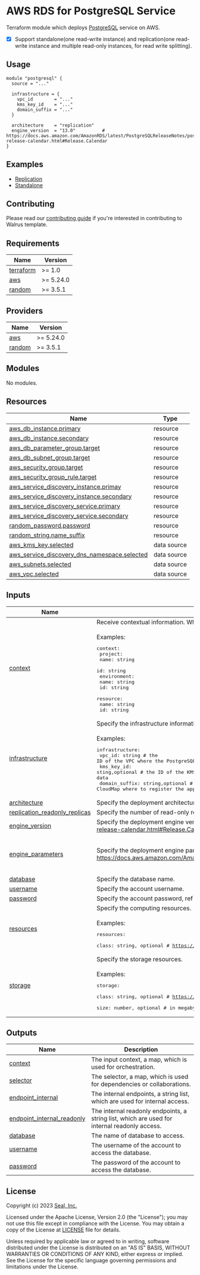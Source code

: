 # AWS RDS for PostgreSQL Service

Terraform module which deploys [PostgreSQL](https://aws.amazon.com/rds/postgresql) service on AWS.

- [x] Support standalone(one read-write instance) and replication(one read-write instance and multiple read-only instances, for read write splitting).

## Usage

```hcl
module "postgresql" {
  source = "..."

  infrastructure = {
    vpc_id        = "..."
    kms_key_id    = "..."
    domain_suffix = "..."
  }

  architecture    = "replication"
  engine_version  = "13.0"          # https://docs.aws.amazon.com/AmazonRDS/latest/PostgreSQLReleaseNotes/postgresql-release-calendar.html#Release.Calendar
}
```

## Examples

- [Replication](./examples/replication)
- [Standalone](./examples/standalone)

## Contributing

Please read our [contributing guide](./docs/CONTRIBUTING.md) if you're interested in contributing to Walrus template.

<!-- BEGIN_TF_DOCS -->
## Requirements

| Name | Version |
|------|---------|
| <a name="requirement_terraform"></a> [terraform](#requirement\_terraform) | >= 1.0 |
| <a name="requirement_aws"></a> [aws](#requirement\_aws) | >= 5.24.0 |
| <a name="requirement_random"></a> [random](#requirement\_random) | >= 3.5.1 |

## Providers

| Name | Version |
|------|---------|
| <a name="provider_aws"></a> [aws](#provider\_aws) | >= 5.24.0 |
| <a name="provider_random"></a> [random](#provider\_random) | >= 3.5.1 |

## Modules

No modules.

## Resources

| Name | Type |
|------|------|
| [aws_db_instance.primary](https://registry.terraform.io/providers/hashicorp/aws/latest/docs/resources/db_instance) | resource |
| [aws_db_instance.secondary](https://registry.terraform.io/providers/hashicorp/aws/latest/docs/resources/db_instance) | resource |
| [aws_db_parameter_group.target](https://registry.terraform.io/providers/hashicorp/aws/latest/docs/resources/db_parameter_group) | resource |
| [aws_db_subnet_group.target](https://registry.terraform.io/providers/hashicorp/aws/latest/docs/resources/db_subnet_group) | resource |
| [aws_security_group.target](https://registry.terraform.io/providers/hashicorp/aws/latest/docs/resources/security_group) | resource |
| [aws_security_group_rule.target](https://registry.terraform.io/providers/hashicorp/aws/latest/docs/resources/security_group_rule) | resource |
| [aws_service_discovery_instance.primay](https://registry.terraform.io/providers/hashicorp/aws/latest/docs/resources/service_discovery_instance) | resource |
| [aws_service_discovery_instance.secondary](https://registry.terraform.io/providers/hashicorp/aws/latest/docs/resources/service_discovery_instance) | resource |
| [aws_service_discovery_service.primary](https://registry.terraform.io/providers/hashicorp/aws/latest/docs/resources/service_discovery_service) | resource |
| [aws_service_discovery_service.secondary](https://registry.terraform.io/providers/hashicorp/aws/latest/docs/resources/service_discovery_service) | resource |
| [random_password.password](https://registry.terraform.io/providers/hashicorp/random/latest/docs/resources/password) | resource |
| [random_string.name_suffix](https://registry.terraform.io/providers/hashicorp/random/latest/docs/resources/string) | resource |
| [aws_kms_key.selected](https://registry.terraform.io/providers/hashicorp/aws/latest/docs/data-sources/kms_key) | data source |
| [aws_service_discovery_dns_namespace.selected](https://registry.terraform.io/providers/hashicorp/aws/latest/docs/data-sources/service_discovery_dns_namespace) | data source |
| [aws_subnets.selected](https://registry.terraform.io/providers/hashicorp/aws/latest/docs/data-sources/subnets) | data source |
| [aws_vpc.selected](https://registry.terraform.io/providers/hashicorp/aws/latest/docs/data-sources/vpc) | data source |

## Inputs

| Name | Description | Type | Default | Required |
|------|-------------|------|---------|:--------:|
| <a name="input_context"></a> [context](#input\_context) | Receive contextual information. When Walrus deploys, Walrus will inject specific contextual information into this field.<br><br>Examples:<pre>context:<br>  project:<br>    name: string<br>    id: string<br>  environment:<br>    name: string<br>    id: string<br>  resource:<br>    name: string<br>    id: string</pre> | `map(any)` | `{}` | no |
| <a name="input_infrastructure"></a> [infrastructure](#input\_infrastructure) | Specify the infrastructure information for deploying.<br><br>Examples:<pre>infrastructure:<br>  vpc_id: string                  # the ID of the VPC where the PostgreSQL service applies<br>  kms_key_id: sting,optional      # the ID of the KMS key which to encrypt the PostgreSQL data<br>  domain_suffix: string,optional  # a private DNS namespace of the CloudMap where to register the applied PostgreSQL service</pre> | <pre>object({<br>    vpc_id        = string<br>    kms_key_id    = optional(string)<br>    domain_suffix = optional(string)<br>  })</pre> | n/a | yes |
| <a name="input_architecture"></a> [architecture](#input\_architecture) | Specify the deployment architecture, select from standalone or replication. | `string` | `"standalone"` | no |
| <a name="input_replication_readonly_replicas"></a> [replication\_readonly\_replicas](#input\_replication\_readonly\_replicas) | Specify the number of read-only replicas under the replication deployment. | `number` | `1` | no |
| <a name="input_engine_version"></a> [engine\_version](#input\_engine\_version) | Specify the deployment engine version, select from https://docs.aws.amazon.com/AmazonRDS/latest/PostgreSQLReleaseNotes/postgresql-release-calendar.html#Release.Calendar. | `string` | `"13"` | no |
| <a name="input_engine_parameters"></a> [engine\_parameters](#input\_engine\_parameters) | Specify the deployment engine parameters, select for https://docs.aws.amazon.com/AmazonRDS/latest/UserGuide/Appendix.PostgreSQL.CommonDBATasks.Parameters.html. | <pre>list(object({<br>    name  = string<br>    value = string<br>  }))</pre> | `null` | no |
| <a name="input_database"></a> [database](#input\_database) | Specify the database name. | `string` | `"mydb"` | no |
| <a name="input_username"></a> [username](#input\_username) | Specify the account username. | `string` | `"rdsuser"` | no |
| <a name="input_password"></a> [password](#input\_password) | Specify the account password, ref to https://docs.aws.amazon.com/AmazonRDS/latest/UserGuide/CHAP_Limits.html#RDS_Limits.Constraints. | `string` | `null` | no |
| <a name="input_resources"></a> [resources](#input\_resources) | Specify the computing resources.<br><br>Examples:<pre>resources:<br>  class: string, optional         # https://docs.aws.amazon.com/AmazonRDS/latest/UserGuide/Concepts.DBInstanceClass.html#Concepts.DBInstanceClass.Summary</pre> | <pre>object({<br>    class = optional(string, "db.t3.medium")<br>  })</pre> | <pre>{<br>  "class": "db.t3.medium"<br>}</pre> | no |
| <a name="input_storage"></a> [storage](#input\_storage) | Specify the storage resources.<br><br>Examples:<pre>storage:<br>  class: string, optional        # https://docs.aws.amazon.com/AmazonRDS/latest/UserGuide/CHAP_Storage.html<br>  size: number, optional         # in megabyte</pre> | <pre>object({<br>    class = optional(string, "gp2")<br>    size  = optional(number, 20 * 1024)<br>  })</pre> | <pre>{<br>  "class": "gp2",<br>  "size": 20480<br>}</pre> | no |

## Outputs

| Name | Description |
|------|-------------|
| <a name="output_context"></a> [context](#output\_context) | The input context, a map, which is used for orchestration. |
| <a name="output_selector"></a> [selector](#output\_selector) | The selector, a map, which is used for dependencies or collaborations. |
| <a name="output_endpoint_internal"></a> [endpoint\_internal](#output\_endpoint\_internal) | The internal endpoints, a string list, which are used for internal access. |
| <a name="output_endpoint_internal_readonly"></a> [endpoint\_internal\_readonly](#output\_endpoint\_internal\_readonly) | The internal readonly endpoints, a string list, which are used for internal readonly access. |
| <a name="output_database"></a> [database](#output\_database) | The name of database to access. |
| <a name="output_username"></a> [username](#output\_username) | The username of the account to access the database. |
| <a name="output_password"></a> [password](#output\_password) | The password of the account to access the database. |
<!-- END_TF_DOCS -->

## License

Copyright (c) 2023 [Seal, Inc.](https://seal.io)

Licensed under the Apache License, Version 2.0 (the "License");
you may not use this file except in compliance with the License.
You may obtain a copy of the License at [LICENSE](./LICENSE) file for details.

Unless required by applicable law or agreed to in writing, software
distributed under the License is distributed on an "AS IS" BASIS,
WITHOUT WARRANTIES OR CONDITIONS OF ANY KIND, either express or implied.
See the License for the specific language governing permissions and
limitations under the License.
